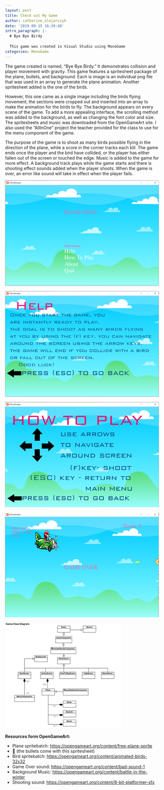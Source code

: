 ```yaml
---
layout: post
title: Check out My Game
author: catherine_olejarczyk
date: '2019-09-15 16:39:48'
intro_paragraph: |-
  # Bye Bye Birdy

  This game was created in Visual Studio using MonoGame
categories: MonoGame
---
```

The game created is named, “Bye Bye Birdy.” It demonstrates collision and player movement with gravity. This game features a spritesheet package of the plane, bullets, and background. Each is image is an individual png file that was used in an array to generate the plane animation. Another spritesheet added is the one of the birds.

However, this one came as a single image including the birds flying movement; the sections were cropped out and inserted into an array to make the animation for the birds to fly. The background appears on every scene of the game. To add a more appealing interface, the scrolling method was added to the background, as well as changing the font color and size. The spritesheets and music was downloaded from the OpenGameArt site. I also used the “AllInOne” project the teacher provided for the class to use for the menu component of the game. 

The purpose of the game is to shoot as many birds possible flying in the direction of the plane, while a score in the corner tracks each kill. The game ends once the player and the bird have collided, or the player has either fallen out of the screen or touched the edge. Music is added to the game for more effect. A background track plays while the game starts and there is shooting effect sounds added when the player shoots. When the game is over, an error like sound will take in effect when the player fails.

![](/assets/img/uploads/mainpage.png)

![](/assets/img/uploads/help.png)

![](/assets/img/uploads/howtoplay.png)

![](/assets/img/uploads/game.png)

![](/assets/img/uploads/gameclassdiagram.png)

**Resources form OpenGameArt:**

* Plane spritebatch: https://opengameart.org/content/free-plane-sprite
* 	(the bullets come with this spritesheet)
* Bird spritebatch: https://opengameart.org/content/animated-birds-32x32
* Game Over sound: https://opengameart.org/content/bad-sound-1
* Background Music: https://opengameart.org/content/battle-in-the-winter
* Shooting sound: https://opengameart.org/content/8-bit-platformer-sfx
